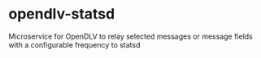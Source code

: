 # opendlv-statsd
Microservice for OpenDLV to relay selected messages or message fields with a configurable frequency to statsd
